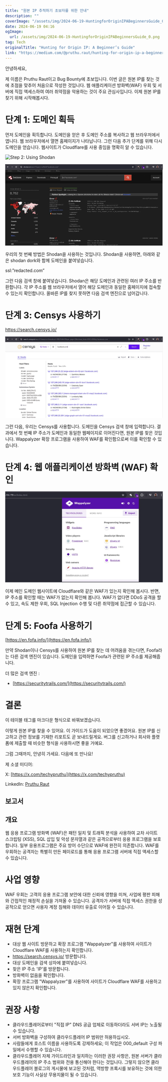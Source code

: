 ```yaml
---
title: "원본 IP 추적하기 초보자를 위한 안내"
description: ""
coverImage: "/assets/img/2024-06-19-HuntingforOriginIPABeginnersGuide_0.png"
date: 2024-06-19 04:16
ogImage: 
  url: /assets/img/2024-06-19-HuntingforOriginIPABeginnersGuide_0.png
tag: Tech
originalTitle: "Hunting for Origin IP: A Beginner’s Guide"
link: "https://medium.com/@pruthu.raut/hunting-for-origin-ip-a-beginners-guide-70235f3dd415"
---
```



안녕하세요,

제 이름은 Pruthu Raut이고 Bug Bounty에 초보입니다. 이번 글은 원본 IP를 찾는 것에 초점을 맞추어 처음으로 작성한 것입니다. 웹 애플리케이션 방화벽(WAF) 우회 및 서버에 직접 액세스하여 여러 취약점을 악용하는 것이 주요 관심사입니다. 이제 원본 IP를 찾기 위해 시작해봅시다.

# 단계 1: 도메인 획득

먼저 도메인을 획득합니다. 도메인을 얻은 후 도메인 주소를 복사하고 웹 브라우저에서 엽니다. 웹 브라우저에서 열면 홈페이지가 나타납니다. 그런 다음 추가 단계를 위해 다시 도메인을 얻습니다. 웹사이트가 Cloudflare를 사용 중임을 명확히 알 수 있습니다.

<div class="content-ad"></div>


![Step 2: Using Shodan](https://www.shodan.io/)

![Image 1](/assets/img/2024-06-19-HuntingforOriginIPABeginnersGuide_1.png)


<div class="content-ad"></div>

우리의 첫 번째 방법은 Shodan을 사용하는 것입니다. Shodan을 사용하면, 아래와 같은 shodan dork와 함께 도메인을 붙여넣습니다.

ssl:”redacted.com”

그런 다음 검색 창에 붙여넣습니다. Shodan은 해당 도메인과 관련된 여러 IP 주소를 반환합니다. 각 IP 주소를 웹 브라우저에서 열어 해당 도메인과 동일한 홈페이지에 접속할 수 있는지 확인합니다. 올바른 IP를 찾지 못하면 다음 검색 엔진으로 넘어갑니다.

# 단계 3: Censys 사용하기

<div class="content-ad"></div>

https://search.censys.io/

![Hunting for Origin IP - Beginner's Guide](/assets/img/2024-06-19-HuntingforOriginIPABeginnersGuide_2.png)

그런 다음, 우리는 Censys를 사용합니다. 도메인을 Censys 검색 창에 입력합니다. 결과에서 첫 번째 IP 주소가 도메인과 동일한 웹페이지로 이어진다면, 원본 IP를 찾은 것입니다. Wappalyzer 확장 프로그램을 사용하여 WAF를 확인함으로써 이를 확인할 수 있습니다.

# 단계 4: 웹 애플리케이션 방화벽 (WAF) 확인

<div class="content-ad"></div>

![텍스트](/assets/img/2024-06-19-HuntingforOriginIPABeginnersGuide_3.png)

이제 메인 도메인 웹사이트에 Cloudflare와 같은 WAF가 있는지 확인해 봅시다. 반면, IP 주소를 확인할 때는 WAF가 없는지 확인해 봅니다. WAF가 없다면 DDoS 공격을 할 수 있고, 속도 제한 우회, SQL Injection 수행 및 다른 취약점에 접근할 수 있습니다.

# 단계 5: Foofa 사용하기

[https://en.fofa.info/](https://en.fofa.info/)

<div class="content-ad"></div>

만약 Shodan이나 Censys를 사용하여 원본 IP를 찾는 데 어려움을 겪는다면, Foofa라는 다른 검색 엔진이 있습니다. 도메인을 입력하면 Foofa가 관련된 IP 주소를 제공해줍니다.

더 많은 검색 엔진 :

- [https://securitytrails.com/](https://securitytrails.com/)

# 결론

<div class="content-ad"></div>

이 테이블 태그를 마크다운 형식으로 바꿔보겠습니다.

이렇게 원본 IP를 찾을 수 있어요. 이 가이드가 도움이 되었으면 좋겠어요. 원본 IP를 신고하고 관련 정보를 기재한 리포트도 곧 보내드릴게요. 버그를 신고하거나 회사와 플랫폼에 제출할 때 비슷한 형식을 사용하시면 좋을 거예요.

그럼 그때까지, 안녕히 가세요. 다음에 또 만나요!

제 소셜 미디어:

X: [https://x.com/techypruthu](https://x.com/techypruthu)

<div class="content-ad"></div>

LinkedIn: [Pruthu Raut](https://www.linkedin.com/in/pruthu-raut-89260a26a/)

## 보고서

## 개요

웹 응용 프로그램 방화벽 (WAF)은 패턴 일치 및 트래픽 분석을 사용하여 교차 사이트 스크립팅 (XSS), SQL 삽입 및 악성 문자열과 같은 공격으로부터 응용 프로그램을 보호합니다. 일부 응용프로그램은 주요 방어 수단으로 WAF에 완전히 의존합니다. WAF를 우회하는 공격자는 특별히 만든 페이로드를 통해 응용 프로그램 서버에 직접 액세스할 수 있습니다.

<div class="content-ad"></div>

# 사업 영향

WAF 우회는 고객의 응용 프로그램 보안에 대한 신뢰에 영향을 미쳐, 사업에 평판 피해와 간접적인 재정적 손실을 가져올 수 있습니다. 공격자가 서버에 직접 액세스 권한을 성공적으로 얻으면 사용자 계정 침해와 데이터 유출로 이어질 수 있습니다.

# 재현 단계

- 대상 웹 사이트 방문하고 확장 프로그램 "Wappalyzer"를 사용하여 사이트가 Cloudflare WAF를 사용하는지 확인합니다.
- https://search.censys.io/ 방문합니다.
- 대상 도메인을 검색 상자에 붙여넣습니다.
- 찾은 IP 주소 'IP'를 방문합니다.
- 방화벽이 없음을 확인합니다.
- 확장 프로그램 "Wappalyzer"를 사용하여 사이트가 Cloudflare WAF를 사용하고 있지 않은지 확인합니다.

<div class="content-ad"></div>

# 권장 사항

- 클라우드플레어로부터 "직접 IP" DNS 공급 업체로 이동하더라도 서버 IP는 노출될 수 있습니다.
- 서버 방화벽을 구성하여 클라우드플레어 IP 범위만 허용하십시오.
- 사람들에게 호스트 이름을 사용하도록 강제하세요; 이 작업은 000_default 구성 파일에서 수행할 수 있습니다.
- 클라우드플레어 자체 가이드라인과 일치하는 이러한 권장 사항은, 원본 서버가 클라우드플레어의 IP 주소 범위와 전용 통신해야 한다는 것입니다. 그렇지 않으면 클라우드플레어 블로그의 게시물에 보고된 것처럼, 역방향 프록시를 보유하는 것에 의한 보호 기능이 사실상 무용지물이 될 수 있습니다.